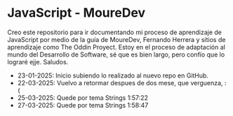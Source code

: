 # JavaScript - MoureDev

Creo este repositorio para ir documentando mi proceso de aprendizaje de JavaScript por medio de la guía de MoureDev, Fernando Herrera y sitios de aprendizaje como The Oddin Proyect.  Estoy en el proceso de adaptación al mundo del Desarrollo de Software, sé que es bien largo, pero confío que lo lograré ejje. Saludos. 

- 23-01-2025: Inicio subiendo lo realizado al nuevo repo en GitHub. 
- 22-03-2025: Vuelvo a retormar despues de dos mese, que verguenza, :(
- 25-03-2025: Quede por tema Strings 1:57:22
- 27-03-2025: Quede por tema Strings 1:58:47